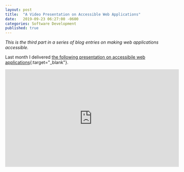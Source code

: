 ```yaml
---
layout: post
title:  "A Video Presentation on Accessible Web Applications"
date:   2019-09-23 06:27:00 -0600
categories: Software Development
published: true
---
```


_This is the third part in a series of blog entries on making web applications accessible._

Last month I delivered [the following presentation on accessibile web applications](https://www.youtube.com/watch?v=n22C3rciw2c){:target="_blank"}.

<iframe style="margin-left: auto; margin-right:auto;" width="560" height="315" src="https://www.youtube.com/embed/n22C3rciw2c" frameborder="0" allow="accelerometer; autoplay; encrypted-media; gyroscope; picture-in-picture" allowfullscreen></iframe>
